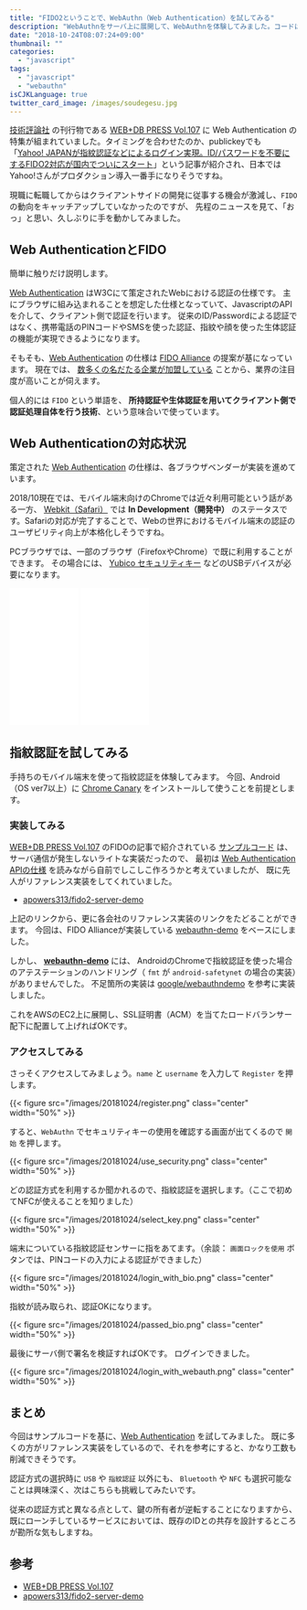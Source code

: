 ```yaml
---
title: "FIDO2ということで、WebAuthn（Web Authentication）を試してみる"
description: "WebAuthnをサーバ上に展開して、WebAuthnを体験してみました。コードは主に各社のリファレンス実装をベースに不足分を追加して動作可能にしています。特にハマりポイントはなく、簡単に誰でもWebAuthnを体験できるでしょう。"
date: "2018-10-24T08:07:24+09:00"
thumbnail: ""
categories:
  - "javascript"
tags:
  - "javascript"
  - "webauthn"
isCJKLanguage: true
twitter_card_image: /images/soudegesu.jpg
---
```


[技術評論社](https://gihyo.jp/book) の刊行物である [WEB+DB PRESS Vol.107](https://gihyo.jp/magazine/wdpress) に Web Authentication の特集が組まれていました。タイミングを合わせたのか、publickeyでも 「[Yahoo! JAPANが指紋認証などによるログイン実現。ID/パスワードを不要にするFIDO2対応が国内でついにスタート](https://www.publickey1.jp/blog/18/yahoo_japanidfido2.html)」という記事が紹介され、日本ではYahoo!さんがプロダクション導入一番手になりそうですね。

現職に転職してからはクライアントサイドの開発に従事する機会が激減し、`FIDO`　の動向をキャッチアップしていなかったのですが、
先程のニュースを見て、「おっ」と思い、久しぶりに手を動かしてみました。

## Web AuthenticationとFIDO

簡単に触りだけ説明します。

[Web Authentication](https://www.w3.org/TR/webauthn/) はW3Cにて策定されたWebにおける認証の仕様です。
主にブラウザに組み込まれることを想定した仕様となっていて、JavascriptのAPIを介して、クライアント側で認証を行います。
従来のID/Passwordによる認証ではなく、携帯電話のPINコードやSMSを使った認証、指紋や顔を使った生体認証の機能が実現できるようになります。

そもそも、[Web Authentication](https://www.w3.org/TR/webauthn/) の仕様は [FIDO Alliance](https://fidoalliance.org/) の提案が基になっています。
現在では、 [数多くの名だたる企業が加盟している](https://fidoalliance.org/participate/members-bringing-together-ecosystem/) ことから、業界の注目度が高いことが伺えます。

個人的には `FIDO` という単語を、 **所持認証や生体認証を用いてクライアント側で認証処理自体を行う技術**、という意味合いで使っています。

## Web Authenticationの対応状況

策定された [Web Authentication](https://www.w3.org/TR/webauthn/) の仕様は、各ブラウザベンダーが実装を進めています。

2018/10現在では、モバイル端末向けのChromeでは近々利用可能という話がある一方、 [Webkit（Safari）](https://webkit.org/status/) では **In Development（開発中）** のステータスです。Safariの対応が完了することで、Webの世界におけるモバイル端末の認証のユーザビリティ向上が本格化しそうですね。

PCブラウザでは、一部のブラウザ（FirefoxやChrome）で既に利用することができます。
その場合には、 [Yubico セキュリティキー](https://amzn.to/2CP2RXK) などのUSBデバイスが必要になります。

<iframe style="width:120px;height:240px;" marginwidth="0" marginheight="0" scrolling="no" frameborder="0" src="//rcm-fe.amazon-adsystem.com/e/cm?lt1=_blank&bc1=000000&IS2=1&bg1=FFFFFF&fc1=000000&lc1=0000FF&t=soudegesu-22&language=ja_JP&o=9&p=8&l=as4&m=amazon&f=ifr&ref=as_ss_li_til&asins=B07BYSB7FK&linkId=5b318a344f16e200346b36c76ea5e527"></iframe>
<iframe style="width:120px;height:240px;" marginwidth="0" marginheight="0" scrolling="no" frameborder="0" src="//rcm-fe.amazon-adsystem.com/e/cm?lt1=_blank&bc1=000000&IS2=1&bg1=FFFFFF&fc1=000000&lc1=0000FF&t=soudegesu-22&language=ja_JP&o=9&p=8&l=as4&m=amazon&f=ifr&ref=as_ss_li_til&asins=B018Y1Q71M&linkId=02d0f0a9c5607f1b8713ef635b64d056"></iframe>

## 指紋認証を試してみる

手持ちのモバイル端末を使って指紋認証を体験してみます。
今回、Android（OS ver7以上）に [Chrome Canary](https://www.google.com/chrome/canary/) をインストールして使うことを前提とします。

### 実装してみる

[WEB+DB PRESS Vol.107](https://gihyo.jp/magazine/wdpress) のFIDOの記事で紹介されている [サンプルコード](https://gihyo.jp/magazine/wdpress/archive/2018/vol107/support) は、サーバ通信が発生しないライトな実装だったので、
最初は [Web Authentication APIの仕様](https://www.w3.org/TR/webauthn/#web-authentication-api) を読みながら自前でしこしこ作ろうかと考えていましたが、
既に先人がリファレンス実装をしてくれていました。

* [apowers313/fido2-server-demo](https://github.com/apowers313/fido2-server-demo)

上記のリンクから、更に各会社のリファレンス実装のリンクをたどることができます。
今回は、FIDO Allianceが実装している [webauthn-demo](https://github.com/fido-alliance/webauthn-demo) をベースにしました。

しかし、 **[webauthn-demo](https://github.com/fido-alliance/webauthn-demo)** には、
AndroidのChromeで指紋認証を使った場合のアテステーションのハンドリング（ `fmt` が `android-safetynet` の場合の実装）がありませんでした。
不足箇所の実装は [google/webauthndemo](https://github.com/google/webauthndemo/blob/6853d5fd5bc4916fea86640459717bab37229bb3/src/main/java/com/google/webauthn/gaedemo/objects/AttestationStatement.java) を参考に実装しました。

これをAWSのEC2上に展開し、SSL証明書（ACM）を当てたロードバランサー配下に配置して上げればOKです。

### アクセスしてみる

さっそくアクセスしてみましょう。`name` と `username` を入力して `Register` を押します。

{{< figure src="/images/20181024/register.png" class="center" width="50%" >}}

すると、`WebAuthn` でセキュリティキーの使用を確認する画面が出てくるので `開始` を押します。

{{< figure src="/images/20181024/use_security.png" class="center" width="50%" >}}

どの認証方式を利用するか聞かれるので、指紋認証を選択します。（ここで初めてNFCが使えることを知りました）

{{< figure src="/images/20181024/select_key.png" class="center" width="50%" >}}

端末についている指紋認証センサーに指をあてます。（余談： `画面ロックを使用` ボタンでは、PINコードの入力による認証ができました）

{{< figure src="/images/20181024/login_with_bio.png" class="center" width="50%" >}}

指紋が読み取られ、認証OKになります。

{{< figure src="/images/20181024/passed_bio.png" class="center" width="50%" >}}

最後にサーバ側で署名を検証すればOKです。
ログインできました。

{{< figure src="/images/20181024/login_with_webauth.png" class="center" width="50%" >}}

## まとめ

今回はサンプルコードを基に、[Web Authentication](https://www.w3.org/TR/webauthn/) を試してみました。
既に多くの方がリファレンス実装をしているので、それを参考にすると、かなり工数も削減できそうです。

認証方式の選択時に `USB` や `指紋認証` 以外にも、
`Bluetooth` や `NFC` も選択可能なことは興味深く、次はこちらも挑戦してみたいです。

従来の認証方式と異なる点として、鍵の所有者が逆転することになりますから、
既にローンチしているサービスにおいては、既存のIDとの共存を設計するところが勘所な気もしますね。

## 参考

* [WEB+DB PRESS Vol.107](https://gihyo.jp/magazine/wdpress)
* [apowers313/fido2-server-demo](https://github.com/apowers313/fido2-server-demo)
